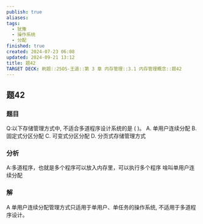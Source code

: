 ```yaml
---
publish: true
aliases: 
tags:
  - 犹豫
  - 操作系统
  - 分配
finished: true
created: 2024-07-23 06:08
updated: 2024-09-21 13:12
title: 题42
TARGET DECK: 刷题::25OS-王道::第 3 章 内存管理::3.1 内存管理概念::题42
---
```

## 题42
### 题目
Q:以下存储管理方式中, 不适合多道程序设计系统的是 ( )。
A. 单用户连续分配 B. 固定式分区分配
C. 可变式分区分配 D. 分页式存储管理方式
### 分析
A:多道程序，也就是多个程序可以放入内存里，可以执行多个程序
啥叫单用户连续分配
### 解
A
单用户连续分配管理方式只适用于单用户、单任务的操作系统, 不适用于多道程序设计。
<!--ID: 1724147519874-->
